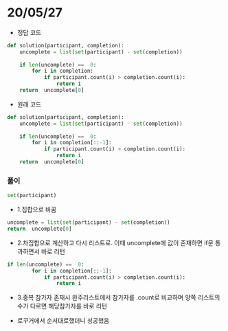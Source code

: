 # 20/05/27
- 정답 코드
```python
def solution(participant, completion):
    uncomplete = list(set(participant) - set(completion))
    
    if len(uncomplete) ==  0:
        for i in completion:
            if participant.count(i) > completion.count(i):
                return i
    return  uncomplete[0]  
```
- 원래 코드
```python
def solution(participant, completion):
    uncomplete = list(set(participant) - set(completion))
    
    if len(uncomplete) ==  0:
        for i in completion[::-1]:
            if participant.count(i) > completion.count(i):
                return i
    return  uncomplete[0]  
```

### 풀이
```python
set(participant)
``` 
- 1.집합으로 바꿈
```python
uncomplete = list(set(participant) - set(completion))
return  uncomplete[0]
``` 
- 2.차집합으로 계산하고 다시 리스트로. 이때 uncomplete에 값이 존재하면 if문 통과하면서 바로 리턴
```python
if len(uncomplete) ==  0:
        for i in completion[::-1]:
            if participant.count(i) > completion.count(i):
                return i
```
- 3.중복 참가자 존재시 완주리스트에서 참가자를 .count로 비교하며 양쪽 리스트의 수가 다르면 해당참가자를 바로 리턴

- 로꾸거에서 순서대로했더니 성공했음
